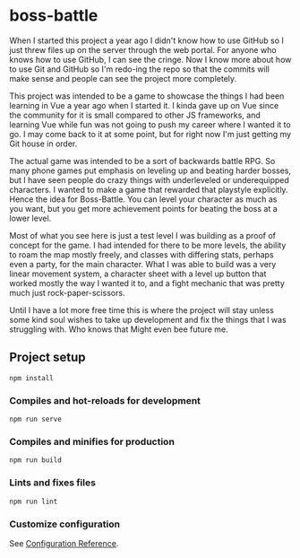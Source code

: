 # boss-battle

When I started this project a year ago I didn't know how to use GitHub so I just threw 
files up on the server through the web portal. For anyone who knows how to use GitHub, 
I can see the cringe. Now I know more about how to use Git and GitHub so I'm redo-ing
the repo so that the commits will make sense and people can see the project more 
completely.

This project was intended to be a game to showcase the things I had been learning in Vue
a year ago when I started it. I kinda gave up on Vue since the community for it is small
compared to other JS frameworks, and learning Vue while fun was not going to push my career
where I wanted it to go. I may come back to it at some point, but for right now I'm just 
getting my Git house in order.

The actual game was intended to be a sort of backwards battle RPG. So many phone games put
emphasis on leveling up and beating harder bosses, but I have seen people do crazy things
with underleveled or underequipped characters. I wanted to make a game that rewarded that
playstyle explicitly. Hence the idea for Boss-Battle. You can level your character as much
as you want, but you get more achievement points for beating the boss at a lower level.

Most of what you see here is just a test level I was building as a proof of concept for the
game. I had intended for there to be more levels, the ability to roam the map mostly freely,
and classes with differing stats, perhaps even a party, for the main character. What I was 
able to build was a very linear movement system, a character sheet with a level up button 
that worked mostly the way I wanted it to, and a fight mechanic that was pretty much just
rock-paper-scissors. 

Until I have a lot more free time this is where the project will stay unless some kind soul 
wishes to take up development and fix the things that I was struggling with. Who knows that 
Might even bee future me.

## Project setup
```
npm install
```

### Compiles and hot-reloads for development
```
npm run serve
```

### Compiles and minifies for production
```
npm run build
```

### Lints and fixes files
```
npm run lint
```

### Customize configuration
See [Configuration Reference](https://cli.vuejs.org/config/).
